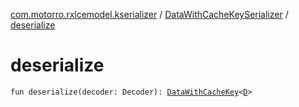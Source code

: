 [com.motorro.rxlcemodel.kserializer](../index.md) / [DataWithCacheKeySerializer](index.md) / [deserialize](./deserialize.md)

# deserialize

`fun deserialize(decoder: Decoder): `[`DataWithCacheKey`](../../com.motorro.rxlcemodel.base.service/-data-with-cache-key/index.md)`<`[`D`](index.md#D)`>`